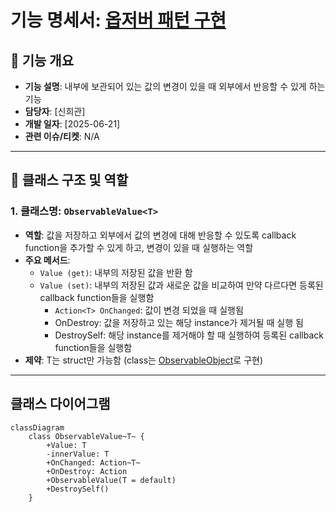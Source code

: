 # 기능 명세서: [옵저버 패턴 구현](https://ko.wikipedia.org/wiki/%EC%98%B5%EC%84%9C%EB%B2%84_%ED%8C%A8%ED%84%B4)   

## 📌 기능 개요
- **기능 설명**: 내부에 보관되어 있는 값의 변경이 있을 때 외부에서 반응할 수 있게 하는 기능
- **담당자**: [신희관]
- **개발 일자**: [2025-06-21]
- **관련 이슈/티켓**:  N/A

---

## 🧩 클래스 구조 및 역할

### 1. 클래스명: `ObservableValue<T>`
- **역할**: 값을 저장하고 외부에서 값의 변경에 대해 반응할 수 있도록 callback function을 추가할 수 있게 하고, 변경이 있을 때 실행하는 역할
- **주요 메서드**:
  - `Value (get)`: 내부의 저장된 값을 반환 함
  - `Value (set)`: 내부의 저장된 값과 새로운 값을 비교하여 만약 다르다면 등록된 callback function들을 실행함   
	- `Action<T> OnChanged`: 값이 변경 되었을 때 실행됨
	- OnDestroy: 값을 저장하고 있는 해당 instance가 제거될 때 실행 됨
	- DestroySelf: 해당 instance를 제거해야 할 때 실행하여 등록된 callback function들을 실행함 
- **제약**: T는 struct만 가능함 (class는 [ObservableObject](https://10-team-project.github.io/docs/%EA%B8%B0%EB%8A%A5%EB%AA%85%EC%84%B8%EC%84%9C/%EB%94%94%EC%9E%90%EC%9D%B8%20%ED%8C%A8%ED%84%B4/ObservableObject/)로 구현)

---

## 클래스 다이어그램
```mermaid
classDiagram
	class ObservableValue~T~ {
		+Value: T
		-innerValue: T
		+OnChanged: Action~T~
		+OnDestroy: Action
		+ObservableValue(T = default)
		+DestroySelf()
	}
```